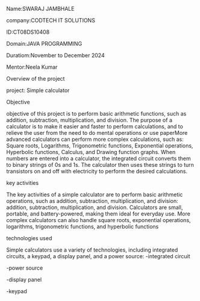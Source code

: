 Name:SWARAJ JAMBHALE

company:CODTECH IT SOLUTIONS

ID:CT08DS10408

Domain:JAVA PROGRAMMING

Duratiom:November to December 2024

Mentor:Neela Kumar

Overview of the project

project: Simple calculator

Objective

objective of this project is to perform basic arithmetic functions, such as addition, subtraction, multiplication, and division. The purpose of a calculator is to make it easier and faster to perform calculations, and to relieve the user from the need to do mental operations or use paperMore advanced calculators can perform more complex calculations, such as:
Square roots, Logarithms, Trigonometric functions, Exponential operations, Hyperbolic functions, Calculus, and Drawing function graphs. 
When numbers are entered into a calculator, the integrated circuit converts them to binary strings of 0s and 1s. The calculator then uses these strings to turn transistors on and off with electricity to perform the desired calculations.

key activities

The key activities of a simple calculator are to perform basic arithmetic operations, such as addition, subtraction, multiplication, and division: addition, subtraction, multiplication, and division. 
Calculators are small, portable, and battery-powered, making them ideal for everyday use. More complex calculators can also handle square roots, exponential operations, logarithms, trigonometric functions, and hyperbolic functions

technologies used

Simple calculators use a variety of technologies, including integrated circuits, a keypad, a display panel, and a power source:
-integrated circuit

-power source

-display panel

-keypad
